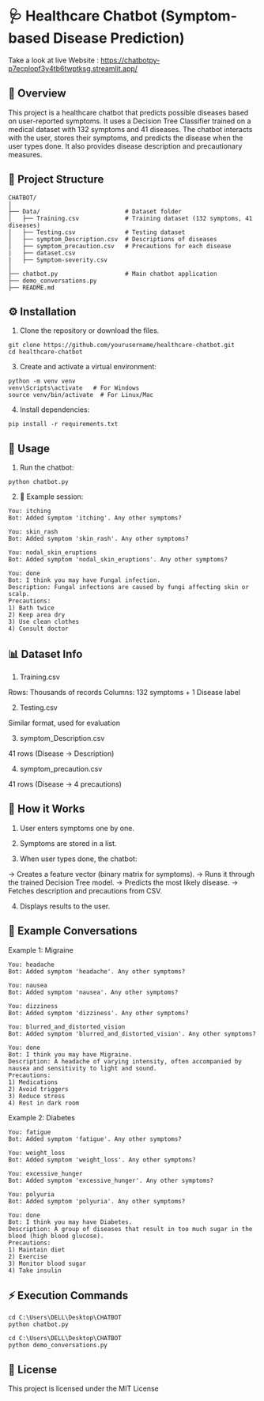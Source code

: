 # 🩺 Healthcare Chatbot (Symptom-based Disease Prediction)

Take a look at live Website : https://chatbotpy-p7ecplopf3y4tb6twptksg.streamlit.app/

## 📌 Overview

This project is a healthcare chatbot that predicts possible diseases based on user-reported symptoms.
It uses a Decision Tree Classifier trained on a medical dataset with 132 symptoms and 41 diseases.
The chatbot interacts with the user, stores their symptoms, and predicts the disease when the user types done.
It also provides disease description and precautionary measures.


## 📂 Project Structure
```
CHATBOT/
│
├── Data/                        # Dataset folder
│   ├── Training.csv             # Training dataset (132 symptoms, 41 diseases)
│   ├── Testing.csv              # Testing dataset
│   ├── symptom_Description.csv  # Descriptions of diseases
│   ├── symptom_precaution.csv   # Precautions for each disease
|   ├── dataset.csv
|   ├── Symptom-severity.csv
│
├── chatbot.py                   # Main chatbot application
├── demo_conversations.py
├── README.md
```


## ⚙️ Installation

1. Clone the repository or download the files.
```
git clone https://github.com/yourusername/healthcare-chatbot.git
cd healthcare-chatbot
```

3. Create and activate a virtual environment:
```
python -m venv venv
venv\Scripts\activate   # For Windows
source venv/bin/activate  # For Linux/Mac
```

4. Install dependencies:
```
pip install -r requirements.txt
```


## 🚀 Usage

1. Run the chatbot:
```
python chatbot.py
```

2. 💬 Example session:
```
You: itching
Bot: Added symptom 'itching'. Any other symptoms?

You: skin_rash
Bot: Added symptom 'skin_rash'. Any other symptoms?

You: nodal_skin_eruptions
Bot: Added symptom 'nodal_skin_eruptions'. Any other symptoms?

You: done
Bot: I think you may have Fungal infection.
Description: Fungal infections are caused by fungi affecting skin or scalp.
Precautions:
1) Bath twice
2) Keep area dry
3) Use clean clothes
4) Consult doctor
```


## 📊 Dataset Info

1. Training.csv

Rows: Thousands of records
Columns: 132 symptoms + 1 Disease label

2. Testing.csv

Similar format, used for evaluation

3. symptom_Description.csv

41 rows (Disease → Description)

4. symptom_precaution.csv

41 rows (Disease → 4 precautions)


## 🧠 How it Works

1. User enters symptoms one by one.

2. Symptoms are stored in a list.

3. When user types done, the chatbot:

-> Creates a feature vector (binary matrix for symptoms).
-> Runs it through the trained Decision Tree model.
-> Predicts the most likely disease.
-> Fetches description and precautions from CSV.

4. Displays results to the user.


## 🧪 Example Conversations
Example 1: Migraine
```
You: headache
Bot: Added symptom 'headache'. Any other symptoms?

You: nausea
Bot: Added symptom 'nausea'. Any other symptoms?

You: dizziness
Bot: Added symptom 'dizziness'. Any other symptoms?

You: blurred_and_distorted_vision
Bot: Added symptom 'blurred_and_distorted_vision'. Any other symptoms?

You: done
Bot: I think you may have Migraine.
Description: A headache of varying intensity, often accompanied by nausea and sensitivity to light and sound.
Precautions:
1) Medications
2) Avoid triggers
3) Reduce stress
4) Rest in dark room
```

Example 2: Diabetes
```
You: fatigue
Bot: Added symptom 'fatigue'. Any other symptoms?

You: weight_loss
Bot: Added symptom 'weight_loss'. Any other symptoms?

You: excessive_hunger
Bot: Added symptom 'excessive_hunger'. Any other symptoms?

You: polyuria
Bot: Added symptom 'polyuria'. Any other symptoms?

You: done
Bot: I think you may have Diabetes.
Description: A group of diseases that result in too much sugar in the blood (high blood glucose).
Precautions:
1) Maintain diet
2) Exercise
3) Monitor blood sugar
4) Take insulin
```


## ⚡ Execution Commands

```
cd C:\Users\DELL\Desktop\CHATBOT
python chatbot.py
```

```
cd C:\Users\DELL\Desktop\CHATBOT
python demo_conversations.py
```


## 📜 License
This project is licensed under the MIT License
